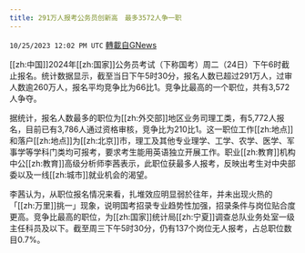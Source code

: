 ```yaml
---
title: 291万人报考公务员创新高　最多3572人争一职
---
```

`10/25/2023 12:02 PM UTC` [轉載自GNews](https://gnews.org/articles/1879028)

[[zh:中国]]2024年[[zh:国家]]公务员考试（下称国考）周二（24日）下午6时截止报名。统计数据显示，截至当日下午5时30分，报名人数已超过291万人，过审人数逾260万人，报名平均竞争比为66比1。竞争比最高的一个职位，共有3,572人争夺。

据统计，报名人数最多的职位为[[zh:外交部]]地区业务司理工类，有5,772人报名，目前已有3,786人通过资格审核，竞争比为210比1。这一职位工作[[zh:地点]]和落户[[zh:地点]]为[[zh:北京]]市，理工及其他专业理学、工学、农学、医学、军事学等学科门类均可报考，要求考生能用英语独立开展工作。职业[[zh:教育]]机构中公[[zh:教育]]高级分析师李茜表示，此职位获最多人报考，反映出考生对中央部委以及一线[[zh:城市]]就业机会的渴望。

李茜认为，从职位报名情况来看，扎堆效应明显弱於往年，并未出现火热的「[[zh:万里]]挑一」现象，说明国考招录专业趋势性加强，招录条件与岗位贴合度更高。竞争比最高的职位，为[[zh:国家]]统计局[[zh:宁夏]]调查总队业务处室一级主任科员及以下。截至周三下午5时30分，仍有137个岗位无人报考，占总职位数目0.7%。

